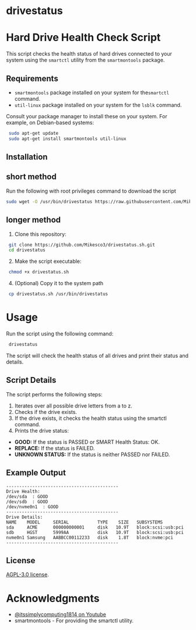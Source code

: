 # drivestatus

# Hard Drive Health Check Script
This script checks the health status of hard drives connected to your system using the `smartctl` utility from the `smartmontools` package.

## Requirements
- `smartmontools` package installed on your system for the`smartctl` command.
- `util-linux` package installed on your system for the `lsblk` command.

Consult your package manager to install these on your system. For example, on Debian-based systems:
  ```sh
   sudo apt-get update 
   sudo apt-get install smartmontools util-linux
  ```

## Installation

## short method
Run the following with root privileges command to download the script
``` sh
sudo wget -O /usr/bin/drivestatus https://raw.githubusercontent.com/Mikesco3/drivestatus.sh/main/drivestatus.sh && sudo chmod +x /usr/bin/drivestatus
```
## longer method
1. Clone this repository:
  ``` sh
   git clone https://github.com/Mikesco3/drivestatus.sh.git
   cd drivestatus
  ```

2. Make the script executable:
  ``` sh
   chmod +x drivestatus.sh
  ```
4. (Optional) Copy it to the system path
  ``` sh
   cp drivestatus.sh /usr/bin/drivestatus
  ```

# Usage
Run the script using the following command:
  ``` sh
   drivestatus 
  ```
The script will check the health status of all drives and print their status and details.

## Script Details
The script performs the following steps:

1. Iterates over all possible drive letters from a to z.
2. Checks if the drive exists.
3. If the drive exists, it checks the health status using the smartctl command.
4. Prints the drive status:
  - **GOOD:** If the status is PASSED or SMART Health Status: OK.
  - **REPLACE:** If the status is FAILED.
  - **UNKNOWN STATUS:** If the status is neither PASSED nor FAILED.

## Example Output
```
-------------------------------------------
Drive Health:
/dev/sda  : GOOD
/dev/sdb  : GOOD
/dev/nvme0n1  : GOOD
-------------------------------------------
Drive Details:
NAME    MODEL     SERIAL           TYPE    SIZE   SUBSYSTEMS
sda     ACME      000000000001     disk   10.9T   block:scsi:usb:pci
sdb     HGST      5999AA           disk   10.9T   block:scsi:usb:pci
nvme0n1 Samsung   AABBCC00112233   disk    1.8T   block:nvme:pci
-------------------------------------------
```

## License
<a href="https://github.com/Mikesco3/drivestatus.sh/blob/main/LICENSE" target="_blank">AGPL-3.0 license</a>.

# Acknowledgments
- <a href="https://www.youtube.com/@itssimplycomputing1814" target="_blank">@itssimplycomputing1814 on Youtube</a>
- smartmontools - For providing the smartctl utility.
